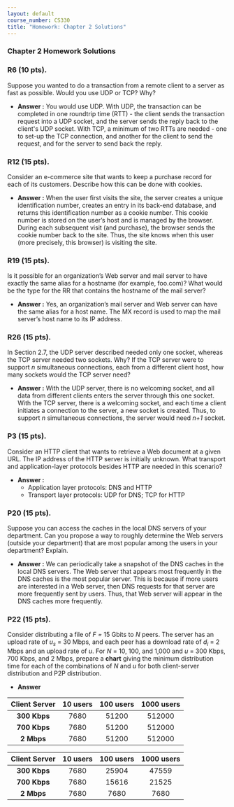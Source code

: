 ```yaml
---
layout: default
course_number: CS330
title: "Homework: Chapter 2 Solutions"
---
```


### Chapter 2 Homework Solutions

### R6 (10 pts).
Suppose you wanted to do a transaction from a remote client to a server as fast as possible. Would you use UDP or TCP? Why?
  - **Answer :**
 You would use UDP. With UDP, the transaction can be completed in one roundtrip time (RTT) - the client sends the transaction request into a UDP socket, and the server sends the reply back to the client's UDP socket. With TCP, a minimum of two RTTs are needed - one to set-up the TCP connection, and another for the client to send the request, and for the server to send back the reply.

### R12 (15 pts).
Consider an e-commerce site that wants to keep a purchase record for each of its customers. Describe how this can be done with cookies.
  - **Answer :**
  When the user first visits the site, the server creates a unique identification number, creates an entry in its back-end database, and returns this identification number as a cookie number. This cookie number is stored on the user’s host and is managed by the browser. During each subsequent visit (and purchase), the browser sends the cookie number back to the site. Thus, the site knows when this user (more precisely, this browser) is visiting the site.

### R19 (15 pts).
Is it possible for an organization’s Web server and mail server to have exactly the same alias for a hostname (for example, foo.com)? What would be the type for the RR that contains the hostname of the mail server?
  - **Answer :**
  Yes, an organization’s mail server and Web server can have the same alias for a host name. The MX record is used to map the mail server’s host name to its IP address.

### R26 (15 pts).
In Section 2.7, the UDP server described needed only one socket, whereas the TCP server needed two sockets. Why? If the TCP server were to support _n_ simultaneous connections, each from a different client host, how many sockets would the TCP server need?
  - **Answer :**
  With the UDP server, there is no welcoming socket, and all data from different clients enters the server through this one socket. With the TCP server, there is a welcoming socket, and each time a client initiates a connection to the server, a new socket is created. Thus, to support _n_ simultaneous connections, the server would need _n+1_ socket.

### P3 (15 pts).
Consider an HTTP client that wants to retrieve a Web document at a given URL. The IP address of the HTTP server is initially unknown. What transport and application-layer protocols besides HTTP are needed in this scenario?
  - **Answer :**
    - Application layer protocols: DNS and HTTP
    - Transport layer protocols: UDP for DNS; TCP for HTTP

### P20 (15 pts).
Suppose you can access the caches in the local DNS servers of your department. Can you propose a way to roughly determine the Web servers (outside your department) that are most popular among the users in your department? Explain.
  - **Answer :**
  We can periodically take a snapshot of the DNS caches in the local DNS servers. The Web server that appears most frequently in the DNS caches is the most popular server. This is because if more users are interested in a Web server, then DNS requests for that server are more frequently sent by users. Thus, that Web server will appear in the DNS caches more frequently.

### P22 (15 pts).
Consider distributing a file of _F =_ 15 Gbits to _N_ peers. The server has an upload rate of _u<sub>s</sub>_ = 30 Mbps, and each peer has a download rate of _d<sub>i</sub>_ = 2 Mbps and an upload rate of _u_.
For _N_ = 10, 100, and 1,000 and _u_ = 300 Kbps, 700 Kbps, and 2 Mbps, prepare a **chart** giving the minimum distribution time for each of the combinations of _N_ and _u_ for both client-server distribution and P2P distribution.

 - **Answer**

Client Server | 10 users| 100 users| 1000 users  
:-----:|:-----:|:-----:|:-----:
**300 Kbps**|7680|51200|512000
**700 Kbps**|7680|51200|512000
**2 Mbps**|7680|51200|512000

Client Server | 10 users| 100 users| 1000 users
:-----:|:-----:|:-----:|:-----:
**300 Kbps**|7680|25904|47559
**700 Kbps**|7680|15616|21525
**2 Mbps**|7680|7680|7680
